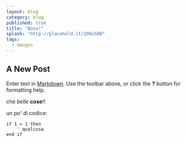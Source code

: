 ```yaml
---
layout: blog
category: blog
published: true
title: "Boso!"
splash: "http://placehold.it/100x500"
tags: 
  - mangos
---
```


## A New Post

Enter text in [Markdown](http://daringfireball.net/projects/markdown/). Use the toolbar above, or click the **?** button for formatting help.

che *belle* **cose**!!

un po' di codice:

	if 1 = 1 then
    	' qualcosa
	end if